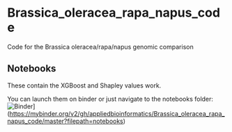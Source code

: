# Brassica_oleracea_rapa_napus_code
Code for the Brassica oleracea/rapa/napus genomic comparison

## Notebooks 

These contain the XGBoost and Shapley values work.

You can launch them on binder or just navigate to the notebooks folder:
![Binder](https://mybinder.org/badge.svg)](https://mybinder.org/v2/gh/appliedbioinformatics/Brassica_oleracea_rapa_napus_code/master?filepath=notebooks)
